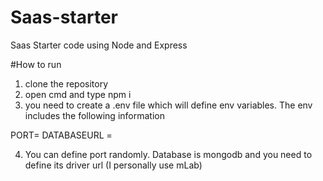 # Saas-starter
Saas Starter code using Node and Express

#How to run
1. clone the repository
2. open cmd and type npm i
3. you need to create a .env file which will define env variables. The env includes the following information

PORT=
DATABASEURL = 

4. You can define port randomly. Database is mongodb and you need to define its driver url (I personally use mLab)
